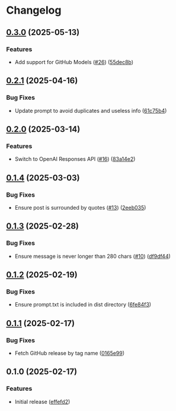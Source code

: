 # Changelog

## [0.3.0](https://github.com/humanwhocodes/social-changelog/compare/social-changelog-v0.2.1...social-changelog-v0.3.0) (2025-05-13)


### Features

* Add support for GitHub Models ([#26](https://github.com/humanwhocodes/social-changelog/issues/26)) ([55dec8b](https://github.com/humanwhocodes/social-changelog/commit/55dec8b8a68e40e9e07a77aa795efd2bb011aa62))

## [0.2.1](https://github.com/humanwhocodes/social-changelog/compare/social-changelog-v0.2.0...social-changelog-v0.2.1) (2025-04-16)


### Bug Fixes

* Update prompt to avoid duplicates and useless info ([61c75b4](https://github.com/humanwhocodes/social-changelog/commit/61c75b4751de0508594d8aeae9295509657b95ca))

## [0.2.0](https://github.com/humanwhocodes/social-changelog/compare/social-changelog-v0.1.4...social-changelog-v0.2.0) (2025-03-14)


### Features

* Switch to OpenAI Responses API ([#16](https://github.com/humanwhocodes/social-changelog/issues/16)) ([83a14e2](https://github.com/humanwhocodes/social-changelog/commit/83a14e29d8fdaaaf7e327dbb3b83e67470e73e54))

## [0.1.4](https://github.com/humanwhocodes/social-changelog/compare/social-changelog-v0.1.3...social-changelog-v0.1.4) (2025-03-03)


### Bug Fixes

* Ensure post is surrounded by quotes ([#13](https://github.com/humanwhocodes/social-changelog/issues/13)) ([2eeb035](https://github.com/humanwhocodes/social-changelog/commit/2eeb03542b4b9b7275bfbbb5af26445ca031672a))

## [0.1.3](https://github.com/humanwhocodes/social-changelog/compare/social-changelog-v0.1.2...social-changelog-v0.1.3) (2025-02-28)


### Bug Fixes

* Ensure message is never longer than 280 chars ([#10](https://github.com/humanwhocodes/social-changelog/issues/10)) ([df9df44](https://github.com/humanwhocodes/social-changelog/commit/df9df44d2d3f27e9c501a71ae5faa7a2829331cb))

## [0.1.2](https://github.com/humanwhocodes/social-changelog/compare/social-changelog-v0.1.1...social-changelog-v0.1.2) (2025-02-19)


### Bug Fixes

* Ensure prompt.txt is included in dist directory ([6fe84f3](https://github.com/humanwhocodes/social-changelog/commit/6fe84f331ca77f172cca3c4e98543261f3de7392))

## [0.1.1](https://github.com/humanwhocodes/social-changelog/compare/social-changelog-v0.1.0...social-changelog-v0.1.1) (2025-02-17)


### Bug Fixes

* Fetch GitHub release by tag name ([0165e99](https://github.com/humanwhocodes/social-changelog/commit/0165e99273fcb734cafef470c282f5209642a130))

## 0.1.0 (2025-02-17)


### Features

* Initial release ([effefd2](https://github.com/humanwhocodes/social-changelog/commit/effefd21b6e4136bc7cfd650959e143c2f409b28))
